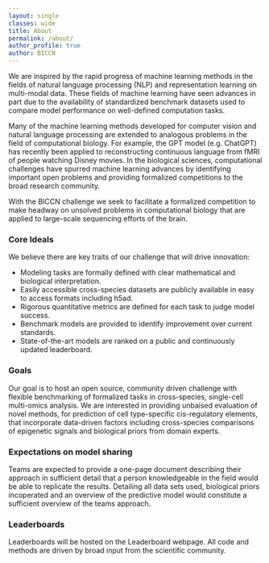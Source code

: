 ```yaml
---
layout: single
classes: wide
title: About
permalink: /about/
author_profile: true
author: BICCN
---
```


We are inspired by the rapid progress of machine learning methods in the fields of natural language processing (NLP) and representation learning on multi-modal data. These fields of machine learning have seen advances in part due to the availability of standardized benchmark datasets used to compare model performance on well-defined computation tasks. 

Many of the machine learning methods developed for computer vision and natural language processing are extended to analogous problems in the field of computational biology. For example, the GPT model (e.g. ChatGPT) has recently been applied to reconstructing continuous language from fMRI of people watching Disney movies. In the biological sciences, computational  challenges have spurred machine learning advances by identifying important open problems and providing formalized competitions to the broad research community. 

With the BICCN challenge we seek to facilitate a formalized competition to make headway on unsolved problems in computational biology that are applied to large-scale sequencing efforts of the brain.  

### Core Ideals

We believe there are key traits of our challenge that will drive innovation:

* Modeling tasks are formally defined with clear mathematical and biological interpretation.
* Easily accessible cross-species datasets are publicly available in easy to access formats including h5ad.
* Rigorous quantitative metrics are defined for each task to judge model success.
* Benchmark models are provided to identify improvement over current standards.
* State-of-the-art models are ranked on a public and continuously updated leaderboard.

### Goals

Our goal is to host an open source, community driven challenge with flexible benchmarking of formalized tasks in cross-species, single-cell multi-omics analysis. We are interested in providing unbaised evaluation of novel methods, for prediction of cell type-specific cis-regulatory elements, that incorporate data-driven factors including cross-species comparisons of epigenetic signals and biological priors from domain experts.

### Expectations on model sharing

Teams are expected to provide a one-page document describing their approach in sufficient detail that a person knowledgeable in the field would be able to replicate the results. Detailing all data sets used, biological priors incoperated and an overview of the predictive model would constitute a sufficient overview of the teams approach. 

### Leaderboards

Leaderboards will be hosted on the Leaderboard webpage. All code and methods are driven by broad input from the scientific community.

